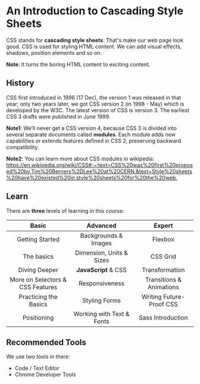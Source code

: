# An Introduction to Cascading Style Sheets

CSS stands for **cascading style sheets**. That's make our web page look good. CSS is used for styling HTML content. We can add visual effects, shadows, position elements and so on.

**Note**: It turns the boring HTML content to exciting content.

## History

CSS first introduced in 1996 (17 Dec), the version 1 was released in that year; only two years later, we got CSS version 2 (in 1998 - May) which is developed by the W3C. The latest version of CSS is version 3. The earliest CSS 3 drafts were published in June 1999.

**Note1**: We'll never get a CSS version 4, because CSS 3 is divided into several separate documents called **modules**. Each module adds new capabilities or extends features defined in CSS 2, preserving backward compatibility.

**Note2**: You can learn more about CSS modules in wikipedia: <https://en.wikipedia.org/wiki/CSS#:~:text=CSS%20was%20first%20proposed%20by,Tim%20Berners%2DLee%20at%20CERN.&text=Style%20sheets%20have%20existed%20in,style%20sheets%20for%20the%20web.>

## Learn

There are **three** levels of learning in this course:

|Basic|Advanced|Expert|
|:-:|:-:|:-:|
|Getting Started|Backgrounds & Images|Flexbox|
|The basics|Dimension, Units & Sizes|CSS Grid|
|Diving Deeper|**JavaScript** & CSS|Transformation|
|More on Selectors & CSS Features|Responsiveness|Transitions & Animations|
|Practicing the Basics|Styling Forms|Writing Future-Proof CSS|
|Positioning|Working with Text & Fonts|Sass Introduction|

## Recommended Tools

We use two tools in there:

- Code / Text Editor
- Chrome Developer Tools
